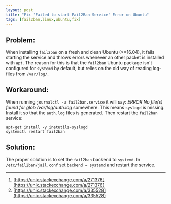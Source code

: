 ```yaml
---
layout: post
title: "Fix 'Failed to start Fail2Ban Service' Error on Ubuntu"
tags: [fail2ban,linux,ubuntu,fix]
---
```


## Problem:
When installing `fail2ban` on a fresh and clean Ubuntu (>=16.04), it fails starting the service and throws errors whenever an other packet is installed with `apt`. The reason for this is that the `fail2ban` Ubuntu package isn't configured for `systemd` by default, but relies on the old way of reading log-files from `/var/log/`.

## Workaround:
When running `journalctl -u fail2ban.service` it will say: *ERROR  No file(s) found for glob /var/log/auth.log* somewhere.
This means `syslogd` is missing. Install it so that the `auth.log` files is generated. Then restart the `fail2ban` service:

```
apt-get install -y inetutils-syslogd
systemctl restart fail2ban
```

## Solution:
The proper solution is to set the `fail2ban` backend to `systemd`.
In `/etc/fail2ban/jail.conf` set `backend = systemd` and restart the service.

---
1. [https://unix.stackexchange.com/a/271376](https://unix.stackexchange.com/a/271376)
2. [https://unix.stackexchange.com/a/335528](https://unix.stackexchange.com/a/335528)

